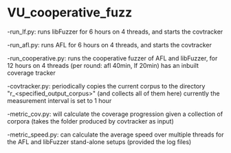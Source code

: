 # VU_cooperative_fuzz

-run_lf.py: 
runs libFuzzer for 6 hours on 4 threads, and starts the covtracker

-run_afl.py:
runs AFL for 6 hours on 4 threads, and starts the covtracker

-run_cooperative.py:
runs the cooperative fuzzer of AFL and libFuzzer, for 12 hours on 4 threads (per round: afl 40min, lf 20min)
has an inbuilt coverage tracker

-covtracker.py:
periodically copies the current corpus to the directory "r_<specified_output_corpus>" (and collects all of them here)
currently the measurement interval is set to 1 hour

-metric_cov.py:
will calculate the coverage progression given a collection of corpora (takes the folder produced by covtracker as input)
  
-metric_speed.py:
can calculate the average speed over multiple threads for the AFL and libFuzzer stand-alone setups (provided the log files)


